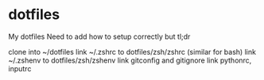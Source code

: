 # dotfiles
My dotfiles
Need to add how to setup correctly
but tl;dr

clone into ~/dotfiles
link ~/.zshrc to dotfiles/zsh/zshrc (similar for bash)
link ~/.zshenv to dotfiles/zsh/zshenv
link gitconfig and gitignore
link pythonrc, inputrc
